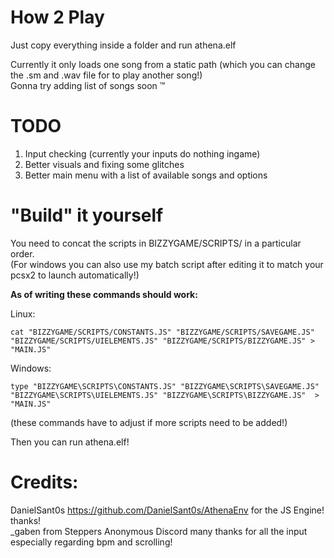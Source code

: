# How 2 Play
Just copy everything inside a folder and run athena.elf  

Currently it only loads one song from a static path (which you can change the .sm and .wav file for to play another song!)  
Gonna try adding list of songs soon :tm:   

# TODO
1. Input checking (currently your inputs do nothing ingame)  
2. Better visuals and fixing some glitches  
3. Better main menu with a list of available songs and options  

# "Build" it yourself

You need to concat the scripts in BIZZYGAME/SCRIPTS/ in a particular order.  
(For windows you can also use my batch script after editing it to match your pcsx2 to launch automatically!)  

**As of writing these commands should work:**

Linux:
```
cat "BIZZYGAME/SCRIPTS/CONSTANTS.JS" "BIZZYGAME/SCRIPTS/SAVEGAME.JS" "BIZZYGAME/SCRIPTS/UIELEMENTS.JS" "BIZZYGAME/SCRIPTS/BIZZYGAME.JS" > "MAIN.JS"
```
Windows:
```
type "BIZZYGAME\SCRIPTS\CONSTANTS.JS" "BIZZYGAME\SCRIPTS\SAVEGAME.JS" "BIZZYGAME\SCRIPTS\UIELEMENTS.JS" "BIZZYGAME\SCRIPTS\BIZZYGAME.JS"  > "MAIN.JS"
```
(these commands have to adjust if more scripts need to be added!)  

Then you can run athena.elf!


# Credits:
DanielSant0s https://github.com/DanielSant0s/AthenaEnv for the JS Engine! thanks!  
_gaben from Steppers Anonymous Discord many thanks for all the input especially regarding bpm and scrolling!  
